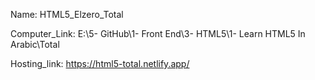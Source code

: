 
Name: HTML5_Elzero_Total

Computer_Link: E:\5- GitHub\1- Front End\3- HTML5\1- Learn HTML5 In Arabic\Total

Hosting_link: https://html5-total.netlify.app/

